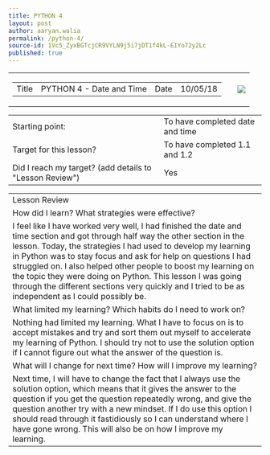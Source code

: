 ```yaml
---
title: PYTHON 4
layout: post
author: aaryan.walia
permalink: /python-4/
source-id: 1Vc5_ZyxBGTcjCR9VYLN9j5i7jDT1f4kL-EIYo72y2Lc
published: true
---
```

<table>
  <tr>
    <td>
      <table>
        <tr>
          <td>Title</td>
          <td>PYTHON 4 - Date and Time</td>
          <td>Date</td>
          <td>10/05/18</td>
         </tr>
      </table>
    </td>
    <td>
      <td class="badgeimages"><img src="https://1203aaryan.github.io/aaryan1203.github.io//images/badge4.png"></td>
    </td>
  </tr>
 </table>
 
 
<table>
  <tr>
    <td>Starting point:</td>
    <td>To have completed date and time</td>
  </tr>
  <tr>
    <td>Target for this lesson?</td>
    <td>To have completed 1.1 and 1.2</td>
  </tr>
  <tr>
    <td>Did I reach my target? 
(add details to "Lesson Review")</td>
    <td> Yes </td>
  </tr>
</table>


<table>
  <tr>
    <td>Lesson Review</td>
  </tr>
  <tr>
    <td>How did I learn? What strategies were effective? </td>
  </tr>
  <tr>
    <td>I feel like I have worked very well, I had finished the date and time section and got through half way the other section in the lesson. Today, the strategies I had used to develop my learning in Python was to stay focus and ask for help on questions I had struggled on. I also helped other people to boost my learning on the topic they were doing on Python. This lesson I was going through the different sections very quickly and I tried to be as independent as I could possibly be. </td>
  </tr>
  <tr>
    <td>What limited my learning? Which habits do I need to work on? </td>
  </tr>
  <tr>
    <td>Nothing had limited my learning. What I have to focus on is to accept mistakes and try and sort them out myself to accelerate my learning of Python. I should try not to use the solution option if I cannot figure out what the answer of the question is.</td>
  </tr>
  <tr>
    <td>What will I change for next time? How will I improve my learning?</td>
  </tr>
  <tr>
    <td>Next time, I will have to change the fact that I always use the solution option, which means that it gives the answer to the question if you get the question repeatedly wrong, and give the question another try with a new mindset. If I do use this option I should read through it fastidiously so I can understand where I have gone wrong. This will also be on how I improve my learning.</td>
  </tr>
</table>


